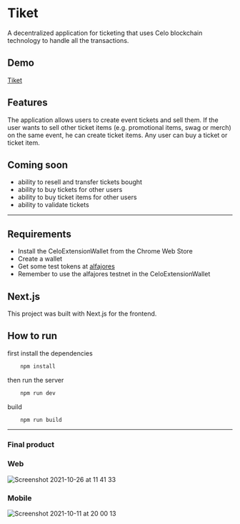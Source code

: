 # Tiket

A decentralized application for ticketing that uses Celo blockchain technology to handle all the transactions.

## Demo

[Tiket](https://tiket.vercel.app/)

## Features

The application allows users to create event tickets and sell them. If the user wants to sell other ticket items (e.g. promotional items, swag or merch) on the same event, he can create ticket items. Any user can buy a ticket or ticket item.

## Coming soon

- ability to resell and transfer tickets bought
- ability to buy tickets for other users
- ability to buy ticket items for other users
- ability to validate tickets

---

## Requirements

- Install the CeloExtensionWallet from the Chrome Web Store
- Create a wallet
- Get some test tokens at [alfajores](https://celo.org/developers/faucet)
- Remember to use the alfajores testnet in the CeloExtensionWallet

## Next.js

This project was built with Next.js for the frontend.

## How to run

first install the dependencies

```bash
    npm install
```

then run the server

```bash
    npm run dev
```

build

```bash
    npm run build
```

_____

### Final product

### Web

![Screenshot 2021-10-26 at 11 41 33](https://user-images.githubusercontent.com/22290070/140872553-40287116-b856-4bac-b050-fb6d272e49d8.png)

### Mobile

![Screenshot 2021-10-11 at 20 00 13](https://user-images.githubusercontent.com/22290070/140872626-ecad1ac6-33e3-4be9-87ea-3cc820732f64.png)


